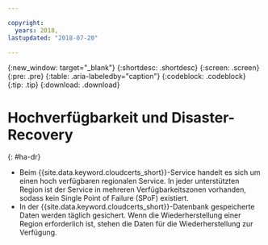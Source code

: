 ```yaml
---

copyright:
  years: 2018,
lastupdated: "2018-07-20"

---
```


{:new_window: target="_blank"}
{:shortdesc: .shortdesc}
{:screen: .screen}
{:pre: .pre}
{:table: .aria-labeledby="caption"}
{:codeblock: .codeblock}
{:tip: .tip}
{:download: .download}

# Hochverfügbarkeit und Disaster-Recovery
{: #ha-dr}

* Beim {{site.data.keyword.cloudcerts_short}}-Service handelt es sich um einen hoch verfügbaren regionalen Service. In jeder unterstützten Region ist der Service in mehreren Verfügbarkeitszonen vorhanden, sodass kein Single Point of Failure (SPoF) existiert.
* In der {{site.data.keyword.cloudcerts_short}}-Datenbank gespeicherte Daten werden täglich gesichert. Wenn die Wiederherstellung einer Region erforderlich ist, stehen die Daten für die Wiederherstellung zur Verfügung.
